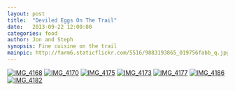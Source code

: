```yaml
---
layout: post
title:  "Deviled Eggs On The Trail"
date:   2013-09-22 12:00:00
categories: food
author: Jon and Steph
synopsis: Fine cuisine on the trail
mainpic: http://farm6.staticflickr.com/5516/9883193865_019756fabb_q.jpg
---
```


<a class="photo-link" href="http://www.flickr.com/photos/100330886@N04/9883214556/in/set-72157635776349896"><img class="photo" title="IMG_4168" src="http://farm4.staticflickr.com/3798/9883214556_274dc0c672.jpg"></a>
<a class="photo-link" href="http://www.flickr.com/photos/100330886@N04/9883183775/in/set-72157635776349896"><img class="photo" title="IMG_4170" src="http://farm8.staticflickr.com/7454/9883183775_86771964b8.jpg"></a>
<a class="photo-link" href="http://www.flickr.com/photos/100330886@N04/9883216435/in/set-72157635776349896"><img class="photo" title="IMG_4175" src="http://farm8.staticflickr.com/7354/9883216435_c2969243db.jpg"></a>
<a class="photo-link" href="http://www.flickr.com/photos/100330886@N04/9883205454/in/set-72157635776349896"><img class="photo" title="IMG_4173" src="http://farm4.staticflickr.com/3776/9883205454_bb21a25c0e.jpg"></a>
<a class="photo-link" href="http://www.flickr.com/photos/100330886@N04/9883193865/in/set-72157635776349896"><img class="photo" title="IMG_4177" src="http://farm6.staticflickr.com/5516/9883193865_019756fabb.jpg"></a>
<a class="photo-link" href="http://www.flickr.com/photos/100330886@N04/9883192276/in/set-72157635776349896"><img class="photo" title="IMG_4186" src="http://farm8.staticflickr.com/7366/9883192276_8ca506d550.jpg"></a>
<a class="photo-link" href="http://www.flickr.com/photos/100330886@N04/9883312543/in/set-72157635776349896"><img class="photo" title="IMG_4182" src="http://farm6.staticflickr.com/5483/9883312543_98a09c3271.jpg"></a>